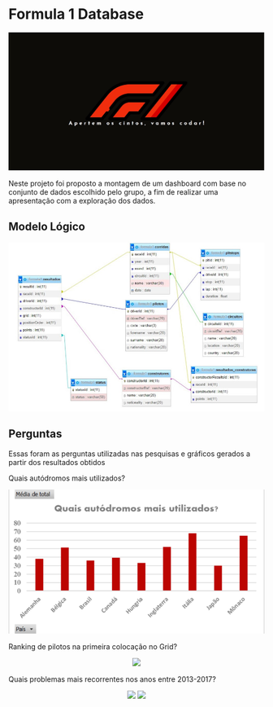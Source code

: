 # Formula 1 Database

![imagem da capa de apresentação](./apresentacao.jpg)

Neste projeto foi proposto a montagem de um dashboard com base no conjunto de dados escolhido pelo grupo, a fim de realizar uma apresentação com a exploração dos dados.

## Modelo Lógico
![imagem modelo lógico](./md_logico.jpg)

## Perguntas
Essas foram as perguntas utilizadas nas pesquisas e gráficos gerados a partir dos resultados obtidos

Quais autódromos mais utilizados?

<p align="center">
  <img src="./Circuitos/grafico-circuito.png">
</p>

Ranking de pilotos na primeira colocação no Grid?

<p align="center">
  <img src="./grid 1/grid primeira colocaçao.png">
</p>

Quais problemas mais recorrentes nos anos entre 2013-2017?

<p align="center">
  <img src="./Problemas recorrentes 2013-2017/Problemas recorrentes 2013-2017.png>
</p>
            
Quais construtoras realizou o pitstop mais rápido no período 2013 - 2017?           
            
<p align="center">
  <img src="./pitstops/Problemas recorrentes 2013-2017 (1).png>
</p>

Quais construtoras têm maior quantidade de vitórias disponível em nosso sistema?
<p align="center">
  <img src="./pitstops/contrutores/Nº vitórias.png>
</p>
            
          
